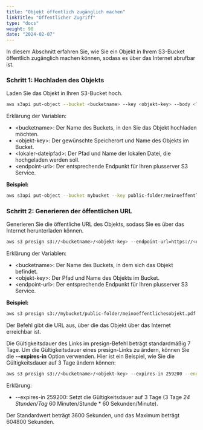 ```yaml
---
title: "Objekt öffentlich zugänglich machen"
linkTitle: "Öffentlicher Zugriff"
type: "docs"
weight: 90
date: "2024-02-07"
---
```


In diesem Abschnitt erfahren Sie, wie Sie ein Objekt in Ihrem S3-Bucket öffentlich zugänglich machen können, sodass es über das Internet abrufbar ist.

### Schritt 1: Hochladen des Objekts

Laden Sie das Objekt in Ihren S3-Bucket hoch.

```bash
aws s3api put-object --bucket <bucketname> --key <objekt-key> --body <lokaler-dateipfad> --endpoint-url=https://<endpoint-url>
```

Erklärung der Variablen:

-   \<bucketname>: Der Name des Buckets, in den Sie das Objekt hochladen möchten.
-   \<objekt-key>: Der gewünschte Speicherort und Name des Objekts im Bucket.
-   \<lokaler-dateipfad>: Der Pfad und Name der lokalen Datei, die hochgeladen werden soll.
-   \<endpoint-url>: Der entsprechende Endpunkt für Ihren plusserver S3 Service.

**Beispiel:**

```bash
aws s3api put-object --bucket mybucket --key public-folder/meinoeffentlichesobjekt.pdf --body /pfad/zu/meinoeffentlichesobjekt.pdf --endpoint-url=https://s3.de-west-1.psmanaged.com
```

### Schritt 2: Generieren der öffentlichen URL

Generieren Sie die öffentliche URL des Objekts, sodass Sie es über das Internet herunterladen können.

```bash
aws s3 presign s3://<bucketname>/<objekt-key> --endpoint-url=https://<endpoint-url>
```

Erklärung der Variablen:

-   \<bucketname>: Der Name des Buckets, in dem sich das Objekt befindet.
-   \<objekt-key>: Der Pfad und Name des Objekts im Bucket.
-   \<endpoint-url>: Der entsprechende Endpunkt für Ihren plusserver S3 Service.

**Beispiel:**

```bash
aws s3 presign s3://mybucket/public-folder/meinoeffentlichesobjekt.pdf --endpoint-url=https://s3.de-west-1.psmanaged.com
```

Der Befehl gibt die URL aus, über die das Objekt über das Internet erreichbar ist.

Die Gültigkeitsdauer des Links im presign-Befehl beträgt standardmäßig 7 Tage.
Um die Gültigkeitsdauer eines presign-Links zu ändern, können Sie die **\--expires-in** Option verwenden. Hier ist ein Beispiel, wie Sie die Gültigkeitsdauer auf 3 Tage ändern können:

```bash
aws s3 presign s3://<bucketname>/<objekt-key> --expires-in 259200 --endpoint-url=https://<endpoint-url>
```

Erklärung:

-   \--expires-in 259200: Setzt die Gültigkeitsdauer auf 3 Tage (3 Tage _24 Stunden/Tag_ 60 Minuten/Stunde \* 60 Sekunden/Minute).

Der Standardwert beträgt 3600 Sekunden, und das Maximum beträgt 604800 Sekunden.
